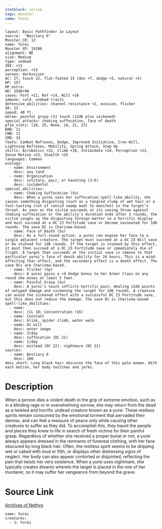 ```yaml
---
statblock: inline
tags: monster
name: Yurei
---
```

```statblock
layout: Basic Pathfinder 1e Layout
source:  "Bestiary 6"
Monster_CR: 12
name: Yurei
Monster_XP: 19200
alignment: NE
size: Medium
type: undead
INI: +11
perception: +23
senses: darkvision
AC: 27, touch 22, flat-footed 15 (dex +7, dodge +5, natural +5)
HP: 157
HP_extra: 
HD: 15d8+90
saves: Fort +11, Ref +14, Will +16
immune: cold, undead traits
defensive_abilities: channel resistance +2, evasion, flicker
SR: 23
speed: 40 ft.
melee: painful grasp +11 touch (12d6 plus sickened)
special_attacks: choking suffocation, face of death
pf1e_stats: [10, 25, None, 14, 21, 23]
BAB: 11
CMB: 11
CMD: 33
feats: Combat Reflexes, Dodge, Improved Initiative, Iron Will, Lightning Reflexes, Mobility, Spring Attack, Step Up
skills: Acrobatics +22, Climb +18, Intimidate +24, Perception +23, Sense Motive +23, Stealth +25
languages: Common
ecology:
  - name: Environment
    desc: any land
  - name: Organisation
    desc: solitary, pair, or haunting (3-6)
    desc: incidental
special_abilities:
  - name: Choking Suffocation (Su)
    desc: When a yurei uses her suffocation spell-like ability, she causes something disgusting (such as a tangled clump of wet hair or a foul-tasting clot of rancid swamp mud) to manifest in the target’s throat. As soon as the victim succeeds at its saving throw against choking suffocation or the ability’s duration ends after 3 rounds, the victim coughs up the disgusting foreign matter in a horrific display and must succeed at a DC 23 Fortitude save or become nauseated for 1d6 rounds. The save DC is Charisma-based.
  - name: Face of Death (Su)
    desc: As a full-round action, a yurei can expose her face to a single adjacent creature. The target must succeed at a DC 23 Will save or be stunned for 1d6 rounds. If the target is stunned by this effect, it must then succeed at a DC 23 Fortitude save or immediately die of fright. A target that succeeds at the initial save is immune to that particular yurei’s face of death ability for 24 hours. This is a mind-affecting fear effect, and the secondary effect is a death effect. The save DCs are Charisma-based.
  - name: Flicker (Sp)
    desc: A yurei gains a +4 dodge bonus to her Armor Class on any round she moves at least 5 feet.
  - name: Painful Grasp (Su)
    desc: A yurei’s touch inflicts horrific pain, dealing 12d6 points of untyped damage and sickening the target for 1d6 rounds. A creature can avoid the sickened effect with a successful DC 23 Fortitude save, but this does not reduce the damage. The save DC is Charisma-based
spell-like_abilities:
  - name:
    desc: (CL 10; Concentration +16)
  - name: Constant
    desc: blink, spider climb, water walk
  - name: At will
    desc: enter image
  - name: 3/day
    desc: suffocation (DC 21)
  - name: 1/day
    desc: mislead (DC 22), nightmare (DC 21)
sources:
  - name: Bestiary 6
    desc: 286
desc_short: Long black hair obscures the face of this pale woman. With each motion, her body twitches and jerks.
```
# Description
When a person dies a violent death in the grip of extreme emotion, such as in a blinding rage or in overwhelming sorrow, she may return from the dead as a twisted and horrific undead creature known as a yurei. These restless spirits remain consumed by the emotional torment that pervaded their demise, and can feel a measure of peace only while causing other creatures to suffer as they did. To accomplish this, they haunt the people and places they knew in life in search of fresh victims for their painful grasp. Regardless of whether she received a proper burial or not, a yurei always appears dressed in the remnants of funereal clothing, with her face obscured by long black hair. Often, the restless spirit seems to be dripping wet or caked with mud or filth, or displays other distressing signs of neglect. Her body can also appear contorted or disjointed, reflecting the pain that twists her very existence. When a yurei uses nightmare, she typically creates dreams wherein the target is placed in the role of her murderer, so it may suffer her vengeance from beyond the grave.
# Source Link
[Archives of Nethys](https://aonprd.com/MonsterDisplay.aspx?ItemName=Yurei)
```encounter-table
name: Yurei
creatures:
  - 1: Yurei
```
